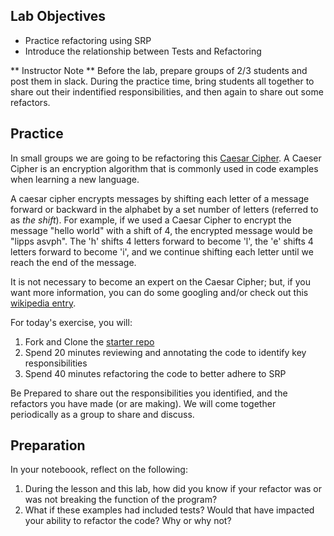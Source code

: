 ## Lab Objectives
* Practice refactoring using SRP
* Introduce the relationship between Tests and Refactoring

** Instructor Note **  Before the lab, prepare groups of 2/3 students and post them in slack.  During the practice time, bring students all together to share out their indentified responsibilities, and then again to share out some refactors.

## Practice

In small groups we are going to be refactoring this [Caesar Cipher](https://github.com/turingschool-examples/CaesarCipher_Launch).  A Caeser Cipher is an encryption algorithm that is commonly used in code examples when learning a new language.  

A caesar cipher encrypts messages by shifting each letter of a message forward or backward in the alphabet by a set number of letters (referred to as _the shift_).  For example, if we used a Caesar Cipher to encrypt the message "hello world" with a shift of 4, the encrypted message would be "lipps asvph".  The 'h' shifts 4 letters forward to become 'l', the 'e' shifts 4 letters forward to become 'i', and we continue shifting each letter until we reach the end of the message.

It is not necessary to become an expert on the Caesar Cipher; but, if you want more information, you can do some googling and/or check out this [wikipedia entry](https://en.wikipedia.org/wiki/Caesar_cipher).

For today's exercise, you will:
1. Fork and Clone the [starter repo](https://github.com/turingschool-examples/CaesarCipher_Launch)
2. Spend 20 minutes reviewing and annotating the code to identify key responsibilities
3. Spend 40 minutes refactoring the code to better adhere to SRP

Be Prepared to share out the responsibilities you identified, and the refactors you have made (or are making).  We will come together periodically as a group to share and discuss.

## Preparation

In your noteboook, reflect on the following:
1. During the lesson and this lab, how did you know if your refactor was or was not breaking the function of the program?
2. What if these examples had included tests?  Would that have impacted your ability to refactor the code?  Why or why not?

<!-- One thing I had a hard time determining is how "spicy" this activity is? It seems like we've done this in the BE program - how has it gone in the past? Obviously don't want to reinvent the wheel, but wonder if there are other examples of not-so-readble code that we could pull from old BE student projects and write in C# that might be easier for students to wrap their heads around. However, if y'all think that this is the right level of spiciness for our students then let's SEND IT! MM: I think this is a medium-spice activity; I want to try it, and adjust down if necessary.-->
